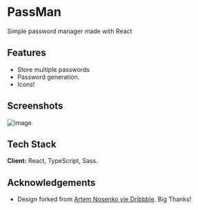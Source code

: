 # PassMan

Simple password manager made with React

## Features

- Store multiple passwords
- Password generation.
- Icons!

## Screenshots

![image](https://user-images.githubusercontent.com/25210925/127112656-5541f9b5-83cd-4425-86ee-3eb9a8123095.png)

## Tech Stack

**Client:** React, TypeScript, Sass.

## Acknowledgements

- Design forked from [Artem Nosenko vie Dribbble](https://dribbble.com/shots/13907643-Bitwarden-Design-Concept-for-macOS). Big Thanks!
